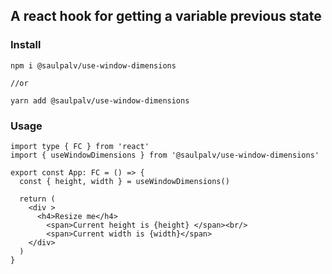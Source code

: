 ## A react hook for getting a variable previous state

### Install

```
npm i @saulpalv/use-window-dimensions

//or

yarn add @saulpalv/use-window-dimensions
```

### Usage

```tsx
import type { FC } from 'react'
import { useWindowDimensions } from '@saulpalv/use-window-dimensions'

export const App: FC = () => {
  const { height, width } = useWindowDimensions()

  return (
    <div >
      <h4>Resize me</h4>
        <span>Current height is {height} </span><br/>
        <span>Current width is {width}</span>
    </div>
  )
}
```
